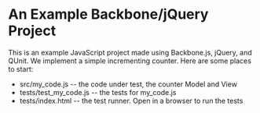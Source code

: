 An Example Backbone/jQuery Project
==================================


This is an example JavaScript project made using Backbone.js, jQuery,
and QUnit. We implement a simple incrementing counter. Here are some
places to start:

 * src/my_code.js -- the code under test, the counter Model and View
 * tests/test_my_code.js -- the tests for my_code.js
 * tests/index.html -- the test runner. Open in a browser to run
   the tests
